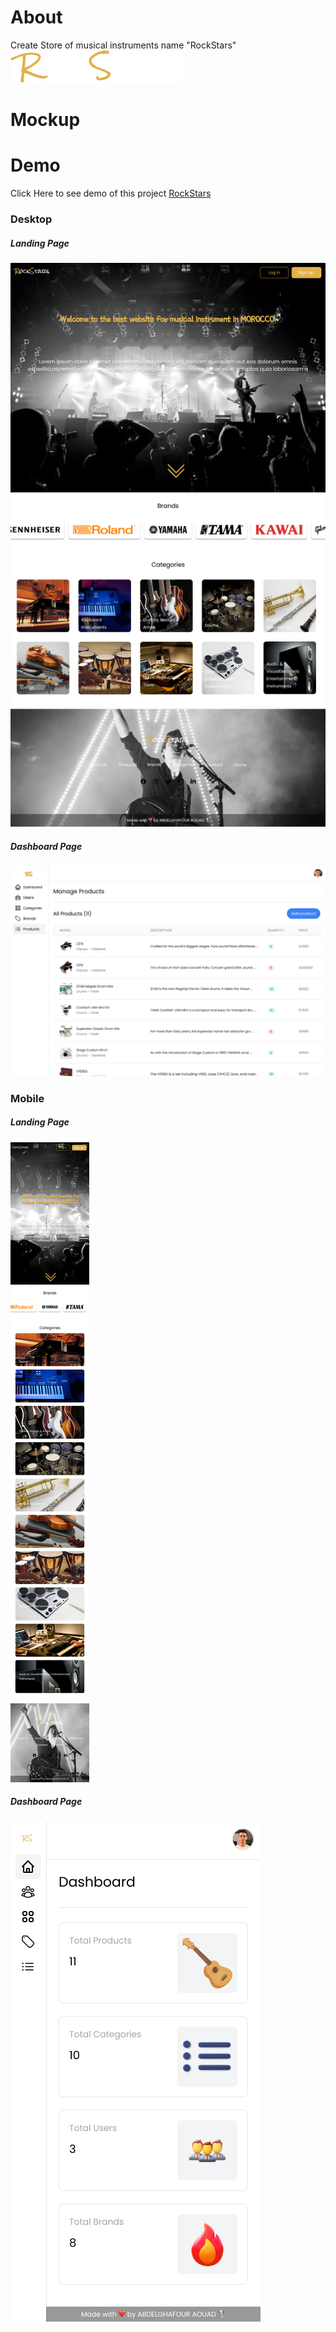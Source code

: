 # About

Create Store of musical instruments name "RockStars"  
![Logo](mockup/RockStars.png)

# Mockup

# Demo

Click Here to see demo of this project
[RockStars](https://rockstars-project.000webhostapp.com/)


### Desktop

##### Landing Page

![alt](mockup/landing%20page%20-%20Desktop.png)

##### Dashboard Page

![alt](mockup/Dashboard%20product%20-%20Desktop.png)

### Mobile

##### Landing Page

![alt](mockup/landing%20page%20-%20Mobile.png)

##### Dashboard Page

![alt](mockup/Dashboard%20-%20Mobile.png)
